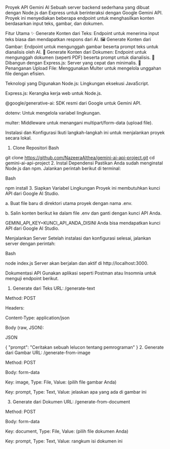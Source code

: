 Proyek API Gemini AI
Sebuah server backend sederhana yang dibuat dengan Node.js dan Express untuk berinteraksi dengan Google Gemini API. Proyek ini menyediakan beberapa endpoint untuk menghasilkan konten berdasarkan input teks, gambar, dan dokumen.

Fitur Utama
✨ Generate Konten dari Teks: Endpoint untuk menerima input teks biasa dan mendapatkan respons dari AI.
🖼️ Generate Konten dari Gambar: Endpoint untuk mengunggah gambar beserta prompt teks untuk dianalisis oleh AI.
📄 Generate Konten dari Dokumen: Endpoint untuk mengunggah dokumen (seperti PDF) beserta prompt untuk dianalisis.
🚀 Dibangun dengan Express.js: Server yang cepat dan minimalis.
📁 Penanganan Upload File: Menggunakan Multer untuk mengelola unggahan file dengan efisien.

Teknologi yang Digunakan
Node.js: Lingkungan eksekusi JavaScript.

Express.js: Kerangka kerja web untuk Node.js.

@google/generative-ai: SDK resmi dari Google untuk Gemini API.

dotenv: Untuk mengelola variabel lingkungan.

multer: Middleware untuk menangani multipart/form-data (upload file).

Instalasi dan Konfigurasi
Ikuti langkah-langkah ini untuk menjalankan proyek secara lokal.

1. Clone Repositori
Bash

git clone https://github.com/NazeeraAlthea/gemini-ai-api-project.git
cd gemini-ai-api-project
2. Instal Dependensi
Pastikan Anda sudah menginstal Node.js dan npm. Jalankan perintah berikut di terminal:

Bash

npm install
3. Siapkan Variabel Lingkungan
Proyek ini membutuhkan kunci API dari Google AI Studio.

a. Buat file baru di direktori utama proyek dengan nama .env.

b. Salin konten berikut ke dalam file .env dan ganti dengan kunci API Anda.

GEMINI_API_KEY=KUNCI_API_ANDA_DISINI
Anda bisa mendapatkan kunci API dari Google AI Studio.

Menjalankan Server
Setelah instalasi dan konfigurasi selesai, jalankan server dengan perintah:

Bash

node index.js
Server akan berjalan dan aktif di http://localhost:3000.

Dokumentasi API
Gunakan aplikasi seperti Postman atau Insomnia untuk menguji endpoint berikut.

1. Generate dari Teks
URL: /generate-text

Method: POST

Headers:

Content-Type: application/json

Body (raw, JSON):

JSON

{
  "prompt": "Ceritakan sebuah lelucon tentang pemrograman"
}
2. Generate dari Gambar
URL: /generate-from-image

Method: POST

Body: form-data

Key: image, Type: File, Value: (pilih file gambar Anda)

Key: prompt, Type: Text, Value: jelaskan apa yang ada di gambar ini

3. Generate dari Dokumen
URL: /generate-from-document

Method: POST

Body: form-data

Key: document, Type: File, Value: (pilih file dokumen Anda)

Key: prompt, Type: Text, Value: rangkum isi dokumen ini